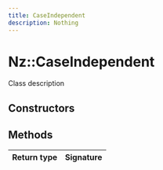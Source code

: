 ```yaml
---
title: CaseIndependent
description: Nothing
---
```


# Nz::CaseIndependent

Class description

## Constructors


## Methods

| Return type | Signature |
| ----------- | --------- |
